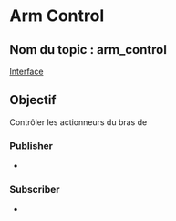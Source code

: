﻿# Arm Control

## Nom du topic : **arm_control**
[Interface](ServoMode-Message-Interface.md)

## Objectif
Contrôler les actionneurs du bras de [](Serge.md)

### Publisher
- [](Game-Controller-Listener-Node.md)

### Subscriber
- [](Arm-Controller-Node.md)
